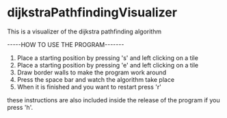 # dijkstraPathfindingVisualizer

This is a visualizer of the dijkstra pathfinding algorithm

-----HOW TO USE THE PROGRAM-------
1. Place a starting position by pressing 's' and left clicking on a tile 
2. Place a starting position by pressing 'e' and left clicking on a tile 
3. Draw border walls to make the program work around
4. Press the space bar and watch the algorithm take place
5. When it is finished and you want to restart press 'r'


these instructions are also included inside the release of the program if you press 'h'.
